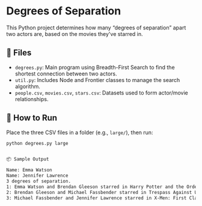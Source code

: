 # Degrees of Separation

This Python project determines how many “degrees of separation” apart two actors are, based on the movies they've starred in.

## 📁 Files

- `degrees.py`: Main program using Breadth-First Search to find the shortest connection between two actors.
- `util.py`: Includes Node and Frontier classes to manage the search algorithm.
- `people.csv`, `movies.csv`, `stars.csv`: Datasets used to form actor/movie relationships.

## 🚀 How to Run

Place the three CSV files in a folder (e.g., `large/`), then run:

```bash
python degrees.py large


📦 Sample Output

Name: Emma Watson
Name: Jennifer Lawrence
3 degrees of separation.
1: Emma Watson and Brendan Gleeson starred in Harry Potter and the Order of the Phoenix
2: Brendan Gleeson and Michael Fassbender starred in Trespass Against Us
3: Michael Fassbender and Jennifer Lawrence starred in X-Men: First Class
